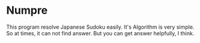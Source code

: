 # Numpre
This program resolve Japanese Sudoku easily. It's Algorithm is very simple. So at times, it can not find answer.
But you can get answer helpfully, I think.
